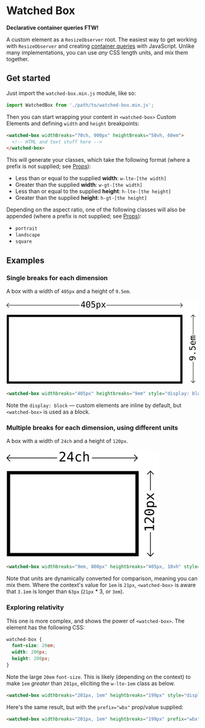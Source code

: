# Watched Box

**Declarative container queries FTW!**

A custom element as a `ResizeObserver` root. The easiest way to get working with `ResizeObserver` and creating [container queries](https://ethanmarcotte.com/wrote/on-container-queries/) with JavaScript. Unlike many implementations, you can use _any_ CSS length units, and mix them together.

## Get started

Just import the `watched-box.min.js` module, like so:

```js
import WatchedBox from './path/to/watched-box.min.js';
```

Then you can start wrapping your content in `<watched-box>` Custom Elements and defining `width` and `height` breakpoints:

```html
<watched-box widthBreaks="70ch, 900px" heightBreaks="50vh, 60em">
  <!-- HTML and text stuff here -->
</watched-box>
```

This will generate your classes, which take the following format (where a prefix is not supplied; see [Props](#props)):

* Less than or equal to the supplied **width**: `w-lte-[the width]`
* Greater than the supplied **width**: `w-gt-[the width]`
* Less than or equal to the supplied **height**: `h-lte-[the height]`
* Greater than the supplied **height**: `h-gt-[the height]`

Depending on the aspect ratio, one of the following classes will also be appended (where a prefix is not supplied; see [Props](#props)):

* `portrait`
* `landscape`
* `square`

## Examples

### Single breaks for each dimension

A box with a width of `405px` and a height of `9.5em`.

![A box that is 405px wide and 9.5em high](illustrations/405px_by_9.5em.png)

```html
<watched-box widthbreaks="405px" heightbreaks="9em" style="display: block;" class="w-lte-405px h-gt-9em landscape"></watched-box>
```

Note the `display: block` — custom elements are inline by default, but `<watched-box>` is used as a block.

### Multiple breaks for each dimension, using different units

A box with a width of `24ch` and a height of `120px`.

![A box that is 24ch wide and 120px high](illustrations/24ch_by_120px.png)

```html
<watched-box widthbreaks="9em, 800px" heightbreaks="405px, 10vh" style="display: block;" class="w-gt-9em w-lte-800px h-lte-405px h-gt-10vh landscape"></watched-box>
```

Note that units are dynamically converted for comparison, meaning you can mix them. Where the context's value for `1em` is `21px`, `<watched-box>` is aware that `3.1em` is longer than `63px` (`21px` * 3, or `3em`).

### Exploring relativity

This one is more complex, and shows the power of `<watched-box>`. The element has the following CSS:

```css
watched-box {
  font-size: 20em;
  width: 200px;
  height: 200px;
}
```

Note the large `20em` `font-size`. This is likely (depending on the context) to make `1em` _greater_ than `201px`, eliciting the `w-lte-1em` class as below.

```html
<watched-box widthbreaks="201px, 1em" heightbreaks="199px" style="display: block;" class="w-lte-201px w-lte-1em h-gt-199px square"></watched-box>
```

Here's the same result, but with the `prefix="wbx"` prop/value supplied:

```html
<watched-box widthbreaks="201px, 1em" heightbreaks="199px" prefix="wbx" style="display: block;" class="wbx-w-lte-201px wbx-w-lte-1em wbx-h-gt-199px wbx-square"></watched-box>
```

